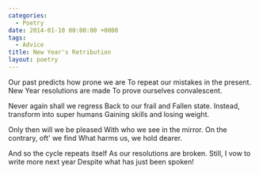 ```yaml
---
categories:
  - Poetry
date: 2014-01-10 00:00:00 +0000
tags:
  - Advice
title: New Year's Retribution
layout: poetry
---
```


Our past predicts how prone we are
To repeat our mistakes in the present.
New Year resolutions are made
To prove ourselves convalescent.

Never again shall we regress
Back to our frail and Fallen state.
Instead, transform into super humans
Gaining skills and losing weight.

Only then will we be pleased
With who we see in the mirror.
On the contrary, oft' we find
What harms us, we hold dearer.

And so the cycle repeats itself
As our resolutions are broken.
Still, I vow to write more next year
Despite what has just been spoken!

